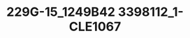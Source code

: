 ---
title: 229G-15_1249B42 3398112_1-CLE1067
image: 229G-15_1249B42 3398112_1-CLE1067.jpg
brand: thumbs
layout: vestito
---